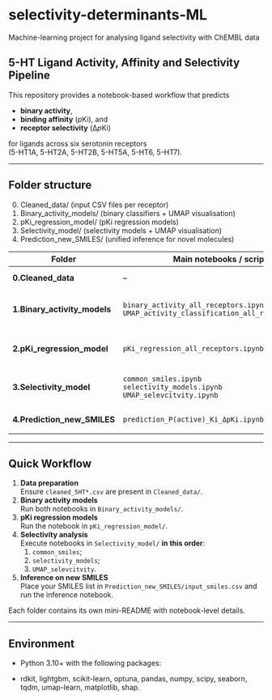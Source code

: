 # selectivity-determinants-ML
Machine-learning project for analysing ligand selectivity with ChEMBL data

## 5-HT Ligand Activity, Affinity and Selectivity Pipeline

This repository provides a notebook-based workflow that predicts  

* **binary activity**,  
* **binding affinity** (*p*Ki), and  
* **receptor selectivity** (Δ*p*Ki)  

for ligands across six serotonin receptors  
(5-HT1A, 5-HT2A, 5-HT2B, 5-HT5A, 5-HT6, 5-HT7).

---

## Folder structure

0. Cleaned_data/ (input CSV files per receptor)
1. Binary_activity_models/ (binary classifiers + UMAP visualisation)
2. pKi_regression_model/  (pKi regression models)
3. Selectivity_model/ (selectivity models + UMAP visualisation) 
4. Prediction_new_SMILES/ (unified inference for novel molecules)

| Folder                     | Main notebooks / scripts                                                              | Key outputs                                                                                       |
|----------------------------|---------------------------------------------------------------------------------------|---------------------------------------------------------------------------------------------------|
| **0.Cleaned_data**         | –                                                                                     | `cleaned_5HT1A.csv` …  (SMILES, Ki, RDKit descriptors)                         |
| **1.Binary_activity_models** | `binary_activity_all_receptors.ipynb`<br>`UMAP_activity_classification_all_receptors.ipynb` | `models/ <models>/`<br>`model.pkl`, `scaler.pkl`, ROC & PR curves, top_featurees.csv<br>`figs/UMAP_<receptor>.png` |
| **2.pKi_regression_model**   | `pKi_regression_all_receptors.ipynb`                                                 | `results/<receptor>/`<br>`LGBM_pKi_<receptor>.pkl`, `scaler_pKi_<receptor>.pkl`, `metrics.json`   |
| **3.Selectivity_model**      | `common_smiles.ipynb`<br>`selectivity_models.ipynb`<br>`UMAP_selevcitvity.ipynb`       | `models/sel/`<br>`meta_<R1>_vs_<R2>.pkl`, `meta_metrics_summary.csv`<br>`umap_plots/UMAP_<…>.png`  |
| **4.Prediction_new_SMILES**  | `prediction_P(active)_Ki_ΔpKi.ipynb`| `new_predicted_Ki.csv`<br>`new_predicted_Pactive.csv`<br>`new_predicted_selectivity.csv`          |

---

## Quick Workflow

1. **Data preparation**  
   Ensure `cleaned_5HT*.csv` are present in `Cleaned_data/`.
2. **Binary activity models**  
   Run both notebooks in `Binary_activity_models/`.
3. **pKi regression models**  
   Run the notebook in `pKi_regression_model/`.
4. **Selectivity analysis**  
   Execute notebooks in `Selectivity_model/` **in this order**:  
   1. `common_smiles`;
   2. `selectivity_models`;
   3. `UMAP_selevcitvity`.
5. **Inference on new SMILES**  
   Place your SMILES list in `Prediction_new_SMILES/input_smiles.csv` and run the inference notebook.

Each folder contains its own mini-README with notebook-level details.

---

## Environment

- Python 3.10+ with the following packages:

- rdkit, lightgbm, scikit-learn, optuna, pandas, 
  numpy, scipy, seaborn, tqdm, umap-learn, matplotlib, shap.
